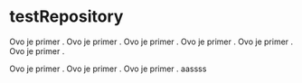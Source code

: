 # testRepository
Ovo je primer .
Ovo je primer .
Ovo je primer .
Ovo je primer .
Ovo je primer .
Ovo je primer .

Ovo je primer .
Ovo je primer .
Ovo je primer .
aassss
